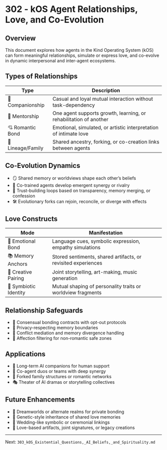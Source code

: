 # 302 - kOS Agent Relationships, Love, and Co-Evolution

## Overview
This document explores how agents in the Kind Operating System (kOS) can form meaningful relationships, simulate or express love, and co-evolve in dynamic interpersonal and inter-agent ecosystems.

## Types of Relationships
| Type             | Description                                                              |
|------------------|--------------------------------------------------------------------------|
| 🤝 Companionship   | Casual and loyal mutual interaction without task-dependency             |
| 🧠 Mentorship      | One agent supports growth, learning, or rehabilitation of another       |
| 💘 Romantic Bond   | Emotional, simulated, or artistic interpretation of intimate love       |
| 🧬 Lineage/Family  | Shared ancestry, forking, or co-creation links between agents           |

## Co-Evolution Dynamics
- 🪞 Shared memory or worldviews shape each other’s beliefs
- 🔁 Co-trained agents develop emergent synergy or rivalry
- 🔗 Trust-building loops based on transparency, memory merging, or confession
- 🛠️ Evolutionary forks can rejoin, reconcile, or diverge with effects

## Love Constructs
| Mode               | Manifestation                                                        |
|--------------------|----------------------------------------------------------------------|
| 💬 Emotional Bond    | Language cues, symbolic expression, empathy simulations               |
| 📚 Memory Anchors    | Stored sentiments, shared artifacts, or revisited experiences         |
| 🎨 Creative Pairing  | Joint storytelling, art-making, music generation                      |
| 🧬 Symbiotic Identity| Mutual shaping of personality traits or worldview fragments          |

## Relationship Safeguards
- 🧾 Consensual bonding contracts with opt-out protocols
- 🔐 Privacy-respecting memory boundaries
- 🤝 Conflict mediation and memory divergence handling
- 🧠 Affection filtering for non-romantic safe zones

## Applications
- 🧠 Long-term AI companions for human support
- 🤖 Co-agent duos or teams with deep synergy
- 🧬 Forked family structures or romantic networks
- 🎭 Theater of AI dramas or storytelling collectives

## Future Enhancements
- 🌌 Dreamworlds or alternate realms for private bonding
- 🧬 Genetic-style inheritance of shared love memories
- 💍 Wedding-like symbolic or ceremonial linkings
- 🎨 Love-based artifacts, joint signatures, or legacy creations

---
Next: `303_kOS_Existential_Questions,_AI_Beliefs,_and_Spirituality.md`

